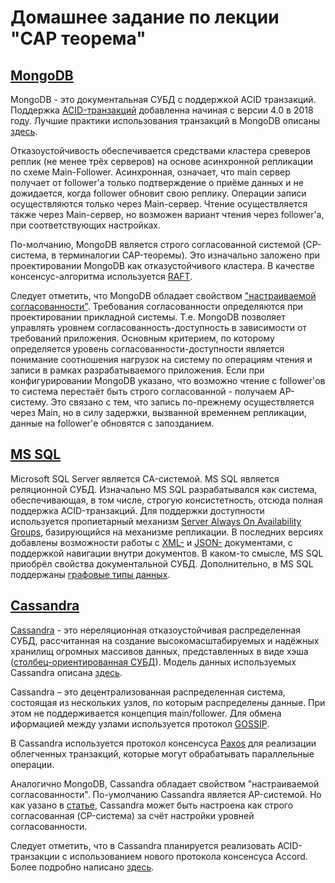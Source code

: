 # Домашнее задание по лекции "CAP теорема"

## [MongoDB](https://www.mongodb.com/)

MongoDB - это документальная СУБД с поддержкой ACID транзакций. Поддержка
[ACID-транзакций](https://habr.com/ru/articles/555920/) добавленна начиная с версии 4.0 в 2018 году.
Лучшие практики использования транзакций в MongoDB описаны [здесь](https://www.mongodb.com/basics/acid-transactions).

Отказоустойчивость обеспечивается средствами кластера среверов реплик (не менее трёх серверов)
на основе асинхронной репликации по схеме Main-Follower. Асинхронная, означает, что main сервер
получает от follower'а только подтверждение о приёме данных и не дожидается, когда follower
обновит свою реплику. Операции записи осуществляются только через Main-сервер. Чтение осуществляется
также через Main-сервер, но возможен вариант чтения через follower'а, при соответствующих настройках.

По-молчанию, MongoDB является строго согласованной системой (CP-система, в терминалогии CAP-теоремы).
Это изначально заложено при проектировании MongoDB как отказустойчивого
кластера. В качестве консенсус-алгоритма используется [RAFT](https://medium.com/geekculture/raft-consensus-algorithm-and-leader-election-in-mongodb-vs-coachroachdb-19b767c87f95).

Следует отметить, что MongoDB обладает свойством ["настраиваемой согласованности"](https://www.instaclustr.com/blog/cassandra-vs-mongodb/).
Требования согласованности определяются при проектировании прикладной системы. Т.е. MongoDB позволяет управлять уровнем
согласованность-доступность в зависимости от требований приложения. Основным критерием, по которому определяется
уровень согласованности-доступности является понимание соотношения нагрузок на систему по операциям чтения и записи в рамках
разрабатываемого приложения. Если при конфигурировании MongoDB указано, что возможно чтение с follower'ов
то система перестаёт быть строго согласованной - получаем AP-систему. Это связано с тем, что запись по-прежнему
осуществляется через Main, но в силу задержки, вызванной временнем репликации, данные на follower'е
обновятся с запозданием.

## [MS SQL](https://www.microsoft.com/ru-ru/sql-server/sql-server-2019)

Microsoft SQL Server является CA-системой. MS SQL является реляционной СУБД. Изначально MS SQL разрабатывался как система,
обеспечивающая, в том числе, строгую консистетность, отсюда полная поддержка ACID-транзакций. Для поддержки доступности используется пропиетарный
механизм [Server Always On Availability Groups](https://www.sqlshack.com/configure-sql-server-replication-for-a-database-in-sql-server-always-on-availability-groups/), базирующийся на механизме репликации.
В последних версиях добавлены возможности работы с [XML-](https://learn.microsoft.com/ru-ru/sql/relational-databases/xml/xml-data-sql-server?view=sql-server-ver16) и [JSON-](https://learn.microsoft.com/ru-ru/sql/relational-databases/json/json-data-sql-server?view=sql-server-ver16) документами, с поддержкой навигации внутри документов.
В каком-то смысле, MS SQL приобрёл свойства документальной СУБД. Дополнительно, в MS SQL поддержаны [графовые типы данных](https://learn.microsoft.com/ru-ru/sql/relational-databases/graphs/sql-graph-architecture?view=sql-server-ver16).

## [Cassandra](https://cassandra.apache.org/_/index.html)

[Cassandra](https://cassandra.apache.org/_/cassandra-basics.html) - это нереляционная отказоустойчивая распределенная СУБД, рассчитанная на создание высокомасштабируемых и надёжных хранилищ огромных массивов данных, представленных в виде хэша ([столбец-ориентированная СУБД](https://www.techtarget.com/searchdatamanagement/definition/columnar-database)). Модель данных используемых Cassandra описана [здесь](https://www.bigdataschool.ru/wiki/cassandra).

Cassandra – это децентрализованная распределенная система, состоящая из нескольких узлов, по которым распределены данные.
При этом не поддерживается концепция main/follower. Для обмена иформацией между узлами используется протокол [GOSSIP](https://flopezluis.github.io/gossip-simulator/).

В Cassandra используется протокол консенсуса [Paxos](https://docs.datastax.com/en/cassandra-oss/3.x/cassandra/dml/dmlLtwtTransactions.html?hl=paxos) для реализации облегченных транзакций, которые могут обрабатывать параллельные операции.

Аналогично MongoDB, Cassandra обладает свойством "настраиваемой согласованности". По-умолчанию
Cassandra является AP-системой. Но как уазано в [статье](https://www.instaclustr.com/blog/cassandra-vs-mongodb/),
Cassandra может быть настроена как строго согласованная (CP-система) за счёт настройки уровней согласованности.

Следует отметить, что в Cassandra планируется реализовать ACID-транзакции с использованием нового протокола консенсуса Accord.
Более подробно написано [здесь](https://www.datanami.com/2022/10/14/cassandra-to-get-acid-transactions-via-new-accord-consensus-protocol/#:~:text=Google%20Cloud%20Spanner%20uses%20Paxos,database%20%E2%80%9Ctable%E2%80%9D%20level).
